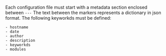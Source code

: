 Each configuration file must start with a metadata section enclosed between `---`
The text between the markers represents a dictionary in json format.
The following keyworkds must be defined:

    - hostname
    - date 
    - author
    - description
    - keyworkds
    - modules